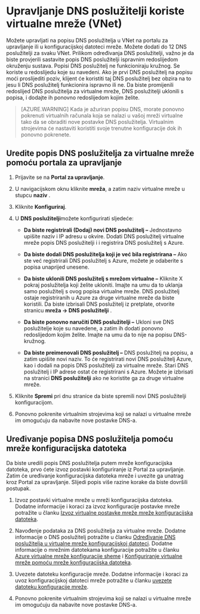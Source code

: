 <properties 
   pageTitle="Upravljanje DNS poslužitelji koriste virtualne mreže (VNet)"
   description="Saznajte kako dodavati i uklanjati DNS poslužitelji u virtualne mreže (vnet)"
   services="virtual-network"
   documentationCenter="na"
   authors="jimdial"
   manager="carmonm"
   editor="tysonn" />
<tags 
   ms.service="virtual-network"
   ms.devlang="na"
   ms.topic="article"
   ms.tgt_pltfrm="na"
   ms.workload="infrastructure-services"
   ms.date="03/15/2016"
   ms.author="jdial" />

# <a name="manage-dns-servers-used-by-a-virtual-network-vnet"></a>Upravljanje DNS poslužitelji koriste virtualne mreže (VNet)

Možete upravljati na popisu DNS poslužitelja u VNet na portalu za upravljanje ili u konfiguracijskoj datoteci mreže. Možete dodati do 12 DNS poslužitelji za svaku VNet. Prilikom određivanja DNS poslužitelji, važno je da biste provjerili sastavite popis DNS poslužitelji ispravnim redoslijedom okruženju sustava. Popisi DNS poslužitelj ne funkcioniraju kružnog. Se koriste u redoslijedu koje su navedeni. Ako je prvi DNS poslužitelj na popisu moći proslijediti poziv, klijent će koristiti taj DNS poslužitelj bez obzira na to jesu li DNS poslužitelj funkcionira ispravno ili ne. Da biste promijenili redoslijed DNS poslužitelja za virtualne mreže, DNS poslužitelji uklonili s popisa, i dodajte ih ponovno redoslijedom kojim želite.

>[AZURE.WARNING] Kada je ažuriran popisu DNS, morate ponovno pokrenuti virtualnih računala koja se nalazi u vašoj mreži virtualne tako da se obraditi nove postavke DNS poslužitelja. Virtualnim strojevima će nastaviti koristiti svoje trenutne konfiguracije dok ih ponovno pokrenete.

## <a name="edit-a-dns-server-list-for-a-virtual-network-using-the-management-portal"></a>Uredite popis DNS poslužitelja za virtualne mreže pomoću portala za upravljanje

1. Prijavite se na **Portal za upravljanje**.

1. U navigacijskom oknu kliknite **mreža**, a zatim naziv virtualne mreže u stupcu **naziv** .

1. Kliknite **Konfiguriraj**.

1. U **DNS poslužitelji**možete konfigurirati sljedeće:

    - **Da biste registrirali (Dodaj) novi DNS poslužitelj –** Jednostavno upišite naziv i IP adresu u okvire. Dodati DNS poslužitelj virtualne mreže popis DNS poslužitelji i i registrira DNS poslužitelj s Azure.

    - **Da biste dodali DNS poslužitelja koji je već bila registrirana –** Ako ste već registrirali DNS poslužitelj s Azure, možete je odaberite s popisa unaprijed unesene.

    - **Da biste uklonili DNS poslužitelj s mrežom virtualne –** Kliknite X pokraj poslužitelja koji želite ukloniti. Imajte na umu da to uklanja samo poslužitelj s ovog popisa virtualne mreže. DNS poslužitelj ostaje registriranih u Azure za druge virtualne mreže da biste koristili. Da biste izbrisali DNS poslužitelj iz pretplate, otvorite stranicu **mreža -> DNS poslužitelji** .

    - **Da biste ponovno naručiti DNS poslužitelji –** Ukloni sve DNS poslužitelje koje su navedene, a zatim ih dodati ponovno redoslijedom kojim želite. Imajte na umu da to nije na popisu DNS-kružnog.

    - **Da biste preimenovali DNS poslužitelj –** DNS poslužitelj na popisu, a zatim upišite novi naziv. To će registrirati novi DNS poslužitelj Azure, kao i dodali na popis DNS poslužitelji za virtualne mreže. Stari DNS poslužitelj i IP adrese ostat će registrirani s Azure. Možete je izbrisati na stranici **DNS poslužitelji** ako ne koristite ga za druge virtualne mreže.

1. Kliknite **Spremi** pri dnu stranice da biste spremili novi DNS poslužitelji konfiguracijom.

1. Ponovno pokrenite virtualnim strojevima koji se nalazi u virtualne mreže im omogućuju da nabavite nove postavke DNS-a.

## <a name="edit-a-dns-server-list-using-a-network-configuration-file"></a>Uređivanje popisa DNS poslužitelja pomoću mreže konfiguracijska datoteka

Da biste uredili popis DNS poslužitelja putem mreže konfiguracijska datoteka, prvo ćete izvoz postavki konfiguriranje iz Portal za upravljanje. Zatim će uređivanje konfiguracijska datoteka mreže i uvezite ga unatrag kroz Portal za upravljanje. Slijedi popis više razine korake da biste dovršili postupak.

1. Izvoz postavki virtualne mreže u mreži konfiguracijska datoteka. Dodatne informacije i koraci za izvoz konfiguracije postavke mreže potražite u članku [Izvoz virtualne postavke mreže mreže konfiguracijska datoteka](virtual-networks-using-network-configuration-file.md).

1. Navođenje podataka za DNS poslužitelja za virtualne mreže. Dodatne informacije o DNS poslužitelj potražite u članku [Određivanje DNS poslužitelja u virtualne mreže konfiguracijskoj datoteci](virtual-networks-specifying-a-dns-settings-in-a-virtual-network-configuration-file.md). Dodatne informacije o mrežnim datotekama konfiguracije potražite u članku [Azure virtualne mreže konfiguracije sheme](https://msdn.microsoft.com/library/azure/jj157100.aspx) i [Konfiguriranje virtualne mreže pomoću mreže konfiguracijska datoteka](virtual-networks-using-network-configuration-file.md).

1. Uvezete datoteku konfiguracije mreže. Dodatne informacije i koraci za uvoz konfiguracijskoj datoteci mreže potražite u članku [uvezete datoteku konfiguracije mreže](virtual-networks-using-network-configuration-file.md).

1. Ponovno pokrenite virtualnim strojevima koji se nalazi u virtualne mreže im omogućuju da nabavite nove postavke DNS-a.

